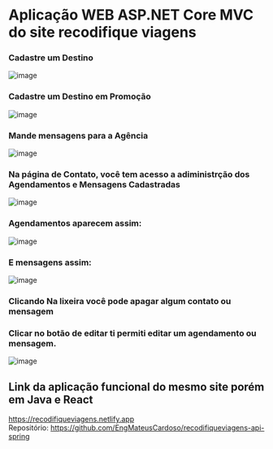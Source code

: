 # Aplicação WEB ASP.NET Core MVC do site recodifique viagens

### Cadastre um Destino
![image](https://user-images.githubusercontent.com/93548287/162633814-f3f38690-0840-488c-8068-d9070ff8cc5f.png)
### Cadastre um Destino em Promoção 
![image](https://user-images.githubusercontent.com/93548287/162633850-6358a1a3-8848-4d6f-b1b1-6027381eaf37.png)
### Mande mensagens para a Agência
![image](https://user-images.githubusercontent.com/93548287/162633876-ac753329-1945-4ca2-a07e-0ca15901f7a9.png)
### Na página de Contato, você tem acesso a adiministrção dos Agendamentos e Mensagens Cadastradas
![image](https://user-images.githubusercontent.com/93548287/162633898-ff645ef3-5c1e-426e-9140-835971da1d37.png)
### Agendamentos aparecem assim:
![image](https://user-images.githubusercontent.com/93548287/162634191-e97b8bd7-2af6-4437-876d-5f65a80ce505.png)
### E mensagens assim:
![image](https://user-images.githubusercontent.com/93548287/162634107-b0295139-3852-42b7-8f13-4a3c25b1ffed.png)
### Clicando Na lixeira você pode apagar algum contato ou mensagem
### Clicar no botão de editar ti permiti editar um agendamento ou mensagem. 
![image](https://user-images.githubusercontent.com/93548287/162634218-b90f4c66-d085-49f3-9084-678da9fa1791.png)

## Link da aplicação funcional do mesmo site porém em Java e React

https://recodifiqueviagens.netlify.app <br/>
Repositório: https://github.com/EngMateusCardoso/recodifiqueviagens-api-spring
